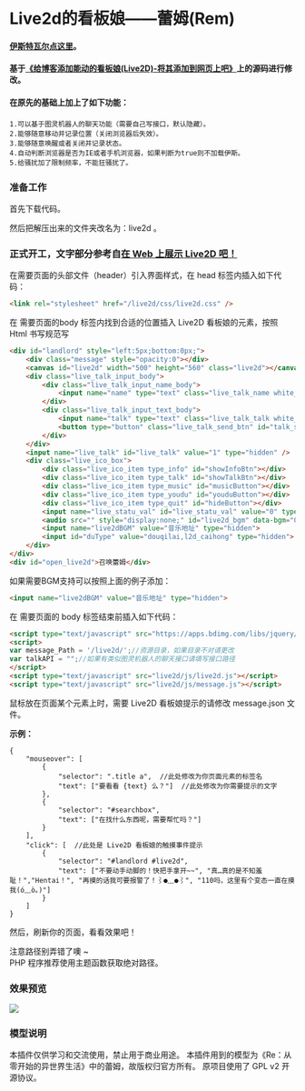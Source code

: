 # Live2d的看板娘——蕾姆(Rem) 
#### [伊斯特瓦尔点这里](https://www.wikimoe.com/?post=76)。
#### 基于[《给博客添加能动的看板娘(Live2D)-将其添加到网页上吧》](https://imjad.cn/archives/lab/add-dynamic-poster-girl-with-live2d-to-your-blog-02)上的源码进行修改。
#### 在原先的基础上加上了如下功能：

	1.可以基于图灵机器人的聊天功能（需要自己写接口，默认隐藏）。
	2.能够随意移动并记录位置（关闭浏览器后失效）。
	3.能够随意唤醒或者关闭并记录状态。
	4.自动判断浏览器是否为IE或者手机浏览器，如果判断为true则不加载伊斯。
	5.给骚扰加了限制频率，不能狂骚扰了。

### 准备工作
首先下载代码。

然后把解压出来的文件夹改名为：live2d 。

### 正式开工，文字部分参考自[在 Web 上展示 Live2D 吧！](https://github.com/galnetwen/Live2D)
在需要页面的头部文件（header）引入界面样式，在 head 标签内插入如下代码：
```html
<link rel="stylesheet" href="/live2d/css/live2d.css" />
```

在 需要页面的body 标签内找到合适的位置插入 Live2D 看板娘的元素，按照 Html 书写规范写 
```html
<div id="landlord" style="left:5px;bottom:0px;">
    <div class="message" style="opacity:0"></div>
    <canvas id="live2d" width="500" height="560" class="live2d"></canvas>
    <div class="live_talk_input_body">
    	<div class="live_talk_input_name_body">
        	<input name="name" type="text" class="live_talk_name white_input" id="AIuserName" autocomplete="off" placeholder="你的名字" />
        </div>
        <div class="live_talk_input_text_body">
        	<input name="talk" type="text" class="live_talk_talk white_input" id="AIuserText" autocomplete="off" placeholder="要和我聊什么呀？"/>
            <button type="button" class="live_talk_send_btn" id="talk_send">发送</button>
        </div>
    </div>
    <input name="live_talk" id="live_talk" value="1" type="hidden" />
    <div class="live_ico_box">
    	<div class="live_ico_item type_info" id="showInfoBtn"></div>
    	<div class="live_ico_item type_talk" id="showTalkBtn"></div>
        <div class="live_ico_item type_music" id="musicButton"></div>
        <div class="live_ico_item type_youdu" id="youduButton"></div>
        <div class="live_ico_item type_quit" id="hideButton"></div>
        <input name="live_statu_val" id="live_statu_val" value="0" type="hidden" />
        <audio src="" style="display:none;" id="live2d_bgm" data-bgm="0" preload="none"></audio>
        <input name="live2dBGM" value="音乐地址" type="hidden">
        <input id="duType" value="douqilai,l2d_caihong" type="hidden">
    </div>
</div>
<div id="open_live2d">召唤蕾姆</div>
```
如果需要BGM支持可以按照上面的例子添加：
```html
<input name="live2dBGM" value="音乐地址" type="hidden">
```
在 需要页面的 body 标签结束前插入如下代码：
```html
<script type="text/javascript" src="https://apps.bdimg.com/libs/jquery/1.7.1/jquery.min.js"></script>
<script>
var message_Path = '/live2d/';//资源目录，如果目录不对请更改
var talkAPI = "";//如果有类似图灵机器人的聊天接口请填写接口路径
</script>
<script type="text/javascript" src="live2d/js/live2d.js"></script>
<script type="text/javascript" src="live2d/js/message.js"></script>
```

鼠标放在页面某个元素上时，需要 Live2D 看板娘提示的请修改 message.json 文件。

**示例：**

	{
		"mouseover": [
			{
				"selector": ".title a",  //此处修改为你页面元素的标签名
				"text": ["要看看 {text} 么？"]  //此处修改为你需要提示的文字
			},
			{
				"selector": "#searchbox",
				"text": ["在找什么东西呢，需要帮忙吗？"]
			}
		],
		"click": [  //此处是 Live2D 看板娘的触摸事件提示
			{
				"selector": "#landlord #live2d",
				"text": ["不要动手动脚的！快把手拿开~~", "真…真的是不知羞耻！","Hentai！", "再摸的话我可要报警了！⌇●﹏●⌇", "110吗，这里有个变态一直在摸我(ó﹏ò｡)"]
			}
		]
	}


然后，刷新你的页面，看看效果吧！

注意路径别弄错了噢 ~  
PHP 程序推荐使用主题函数获取绝对路径。

### 效果预览
![](http://t1.aixinxi.net/o_1c9b38oqd1ekb12v9pcf1ku81r7a.gif-j.jpg)  

	
### 模型说明
本插件仅供学习和交流使用，禁止用于商业用途。
本插件用到的模型为《Re：从零开始的异世界生活》中的蕾姆，故版权归官方所有。
原项目使用了 GPL v2 开源协议。
